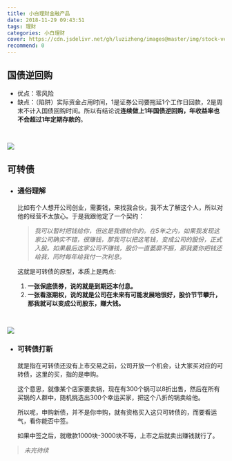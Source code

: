 ```yaml
---
title: 小白理财金融产品
date: 2018-11-29 09:43:51
tags: 理財
categories: 小白理财
cover: https://cdn.jsdelivr.net/gh/luzizheng/images@master/img/stock-vector-flat-design-illustration-concepts-for-business-analysis-and-planning-team-work-financial-report-302821412.jpeg
recommend: 0
---
```


## 国债逆回购

- 优点：零风险
- 缺点：（陷阱）实际资金占用时间，1是证券公司要拖延1个工作日回款，2是周末不计入国债回购时间。所以有结论说**连续做上1年国债逆回购，年收益率也不会超过1年定期存款的**。

<br>

![](https://cdn.jsdelivr.net/gh/luzizheng/images@master/img/financial_01.png)
<br>


## 可转债  

- ### 通俗理解  
  比如有个人想开公司创业，需要钱，来找我合伙，我不太了解这个人，所以对他的经营不太放心。于是我跟他定了一个契约：  

  > *我可以暂时把钱给你，但这是我借给你的。在5年之内，如果我发现这家公司确实不错，很赚钱，那我可以把这笔钱，变成公司的股份，正式入股。如果最后这家公司不赚钱，股价一直萎靡不振，那我要你把钱还给我，同时每年给我付一次利息。*  

  这就是可转债的原型，本质上是两点:  
  1. **一张保底债券，说的就是到期还本付息。**
  2. **一张看涨期权，说的就是公司在未来有可能发展地很好，股价节节攀升，那我就可以变成公司股东，赚大钱。**

<br>

![](https://cdn.jsdelivr.net/gh/luzizheng/images@master/img/financial_02.png)
<br>
- ### 可转债打新  
  就是指在可转债还没有上市交易之前，公司开放一个机会，让大家买对应的可转债，这里的买，指的是申购。  

  这个意思，就像某个店家要卖锅，现在有300个锅可以8折出售，然后在所有买锅的人群中，随机挑选出300个幸运买家，把这个八折的锅卖给他。  
  
  所以呢，申购新债，并不是你申购，就有资格买入这只可转债的，而要看运气，看你能否中签。  

  如果中签之后，就缴款1000块-3000块不等，上市之后就卖出赚钱就行了。

   
   
    
   
>*未完待续*